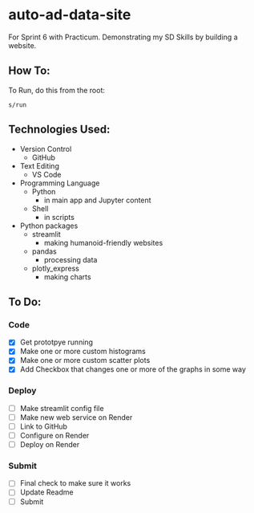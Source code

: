 # auto-ad-data-site
For Sprint 6 with Practicum. Demonstrating my SD Skills by building a website.

## How To:
To Run, do this from the root:
```
s/run
```

## Technologies Used:
- Version Control
    - GitHub
- Text Editing
    - VS Code
- Programming Language
    - Python
        - in main app and Jupyter content
    - Shell
        - in scripts
- Python packages
    - streamlit
        - making humanoid-friendly websites
    - pandas
        - processing data
    - plotly_express
        - making charts

## To Do:
### Code
- [x] Get prototpye running
- [x] Make one or more custom histograms
- [x] Make one or more custom scatter plots
- [x] Add Checkbox that changes one or more of the graphs in some way
### Deploy
- [ ] Make streamlit config file
- [ ] Make new web service on Render
- [ ] Link to GitHub
- [ ] Configure on Render
- [ ] Deploy on Render
### Submit
- [ ] Final check to make sure it works
- [ ] Update Readme
- [ ] Submit
